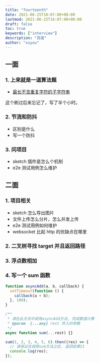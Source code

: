 ```yaml
---
title: "fourteenth"
date: 2021-06-25T16:07:00+08:00
lastmod: 2021-06-25T16:07:00+08:00
draft: false
toc: true
keywords: ["interview"]
description: "百度"
author: "xuyou"
---
```


## 一面

### 1. 上来就是一道算法题

- [最长不含重复字符的子字符串](https://leetcode-cn.com/problems/zui-chang-bu-han-zhong-fu-zi-fu-de-zi-zi-fu-chuan-lcof/)

这个刷过后来忘记了，写了半个小时。

### 2. 节流和防抖

- 区别是什么
- 写一个防抖

### 3. 问项目

- sketch 插件是怎么个机制
- e2e 测试用例怎么维护

## 二面

### 1. 项目相关

- sketch 怎么导出图片
- 文件上传怎么分片，怎么并发上传
- e2e 测试用例如何维护
- websocket 比起 http 的优缺点在哪里

### 2. 二叉树寻找 target 并且返回路径

### 3. 浮点数相加

### 4. 写一个 sum 函数

```js
function asyncAdd(a, b, callback) {
  setTimeout(function () {
    callback(a + b);
  }, 100);
}

/**
 * 请在此方法中调用asyncAdd方法, 完成数值计算
 * @param  {...any} rest 传入的参数
 */
async function sum(...rest) {}

sum(1, 2, 3, 4, 5, 6).then((res) => {
  // 请保证在调用sum方法之后, 返回结果21
  console.log(res);
});
```
